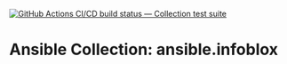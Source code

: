 [![GitHub Actions CI/CD build status — Collection test suite](https://github.com/ansible-collection-migration/ansible.infoblox/workflows/Collection%20test%20suite/badge.svg?branch=master)](https://github.com/ansible-collection-migration/ansible.infoblox/actions?query=workflow%3A%22Collection%20test%20suite%22)

Ansible Collection: ansible.infoblox
=================================================